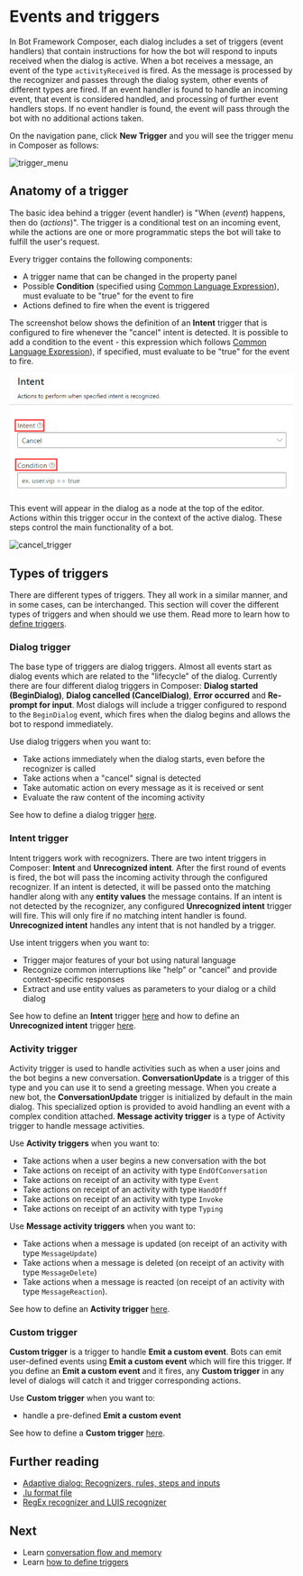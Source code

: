 # Events and triggers
In Bot Framework Composer, each dialog includes a set of triggers (event handlers) that contain instructions for how the bot will respond to inputs received when the dialog is active. When a bot receives a message, an event of the type `activityReceived` is fired. As the message is processed by the recognizer and passes through the dialog system, other events of different types are fired. If an event handler is found to handle an incoming event, that event is considered handled, and processing of further event handlers stops. If no event handler is found, the event will pass through the bot with no additional actions taken. 

On the navigation pane, click **New Trigger** and you will see the trigger menu in Composer as follows: 

![trigger_menu](./media/dialog/trigger_menu.gif)

## Anatomy of a trigger
The basic idea behind a trigger (event handler) is "When (_event_) happens, then do (_actions_)". The trigger is a conditional test on an incoming event, while the actions are one or more programmatic steps the bot will take to fulfill the user's request. 

Every trigger contains the following components:
- A trigger name that can be changed in the property panel 
- Possible **Condition** (specified using [Common Language Expression](https://github.com/microsoft/BotBuilder-Samples/tree/master/experimental/common-expression-language)), must evaluate to be "true" for the event to fire
- Actions defined to fire when the event is triggered

The screenshot below shows the definition of an **Intent** trigger that is configured to fire whenever the "cancel" intent is detected. It is possible to add a condition to the event - this expression which follows [Common Language Expression](https://github.com/microsoft/BotBuilder-Samples/tree/master/experimental/common-expression-language)), if specified, must evaluate to be "true" for the event to fire. 

![anatomy_trigger](./media/events_triggers/anatomy_trigger.png)

This event will appear in the dialog as a node at the top of the editor. Actions within this trigger occur in the context of the active dialog. These steps control the main functionality of a bot.

![cancel_trigger](./media/events_triggers/cancel_trigger.png)

## Types of triggers 
There are different types of triggers. They all work in a similar manner, and in some cases, can be interchanged. This section will cover the different types of triggers and when should we use them. Read more to learn how to [define triggers](howto-defining-triggers.md). 

### Dialog trigger  
The base type of triggers are dialog triggers. Almost all events start as dialog events which are related to the "lifecycle" of the dialog. Currently there are four different dialog triggers in Composer: **Dialog started (BeginDialog)**, **Dialog cancelled (CancelDialog)**, **Error occurred** and **Re-prompt for input**. Most dialogs will include a trigger configured to respond to the `BeginDialog` event, which fires when the dialog begins and allows the bot to respond immediately. 

Use dialog triggers when you want to:
- Take actions immediately when the dialog starts, even before the recognizer is called
- Take actions when a "cancel" signal is detected
- Take automatic action on every message as it is received or sent
- Evaluate the raw content of the incoming activity

See how to define a dialog trigger [here](howto-defining-triggers.md#dialog-trigger).

### Intent trigger  
Intent triggers work with recognizers. There are two intent triggers in Composer: **Intent** and **Unrecognized intent**. After the first round of events is fired, the bot will pass the incoming activity through the configured recognizer. If an intent is detected, it will be passed onto the matching handler along with any **entity values** the message contains. If an intent is not detected by the recognizer, any configured **Unrecognized intent** trigger will fire. This will only fire if no matching intent handler is found. **Unrecognized intent** handles any intent that is not handled by a trigger. 

Use intent triggers when you want to:
- Trigger major features of your bot using natural language
- Recognize common interruptions like "help" or "cancel" and provide context-specific responses
- Extract and use entity values as parameters to your dialog or a child dialog

See how to define an **Intent** trigger [here](howto-defining-triggers.md#intent) and how to define an **Unrecognized intent** trigger [here](howto-defining-triggers.md#unrecognized-intent). 

### Activity trigger 
Activity trigger is used to handle activities such as when a user joins and the bot begins a new conversation. **ConversationUpdate** is a trigger of this type and you can use it to send a greeting message. When you create a new bot, the **ConversationUpdate** trigger is initialized by default in the main dialog. This specialized option is provided to avoid handling an event with a complex condition attached. **Message activity trigger** is a type of Activity trigger to handle message activities. 

Use **Activity triggers** when you want to: 
- Take actions when a user begins a new conversation with the bot
- Take actions on receipt of an activity with type `EndOfConversation`
- Take actions on receipt of an activity with type `Event`
- Take actions on receipt of an activity with type `HandOff`
- Take actions on receipt of an activity with type `Invoke`
- Take actions on receipt of an activity with type `Typing`

Use **Message activity triggers** when you want to:
- Take actions when a message is updated (on receipt of an activity with type `MessageUpdate`)
- Take actions when a message is deleted (on receipt of an activity with type `MessageDelete`)
- Take actions when a message is reacted (on receipt of an activity with type `MessageReaction`). 

See how to define an **Activity trigger** [here](howto-defining-triggers.md#activity-trigger). 

### Custom trigger
**Custom trigger** is a trigger to handle **Emit a custom event**. Bots can emit user-defined events using **Emit a custom event** which will fire this trigger. If you define an **Emit a custom event** and it fires, any **Custom trigger** in any level of dialogs will catch it and trigger corresponding actions. 

Use **Custom trigger** when you want to:
- handle a pre-defined **Emit a custom event**

See how to define a **Custom trigger** [here](howto-defining-triggers.md#custom-trigger).

## Further reading
- [Adaptive dialog: Recognizers, rules, steps and inputs](https://github.com/microsoft/BotBuilder-Samples/blob/master/experimental/adaptive-dialog/docs/recognizers-rules-steps-reference.md#Rules)
- [.lu format file](https://github.com/microsoft/botbuilder-tools/blob/master/packages/Ludown/docs/lu-file-format.md)
- [RegEx recognizer and LUIS recognizer](https://github.com/microsoft/BotBuilder-Samples/blob/master/experimental/adaptive-dialog/docs/recognizers-rules-steps-reference.md#regex-recognizer)

## Next 
- Learn [conversation flow and memory](./concept-memory.md)
- Learn [how to define triggers](howto-defining-triggers.md)

